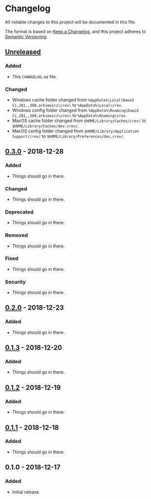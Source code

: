 # Changelog
All notable changes to this project will be documented in this file.

The format is based on [Keep a Changelog](https://keepachangelog.com/en/1.0.0/),
and this project adheres to [Semantic Versioning](https://semver.org/spec/v2.0.0.html).

## [Unreleased](https://github.com/dpc/crev/compare/cargo-crev-v0.3.0...HEAD)
### Added
- This `CHANGELOG.md` file.

### Changed
- Windows cache folder changed from `%AppData%\Local\Dawid Ci,281,,380,arkiewicz\crev\`
to `%AppData%\Local\crev`.
- Windows config folder changed from `%AppData%\Roaming\Dawid Ci,281,,380,arkiewicz\crev\`
to `%AppData%\Roaming\crev`.
- MacOS cache folder changed from `$HOME/Library/Caches/crev/`
to `$HOME/Library/Caches/dev.crev/`.
- MacOS config folder changed from `$HOME/Library/Application Support/crev/`
to `$HOME/Library/Preferences/dev.crev/`.

## [0.3.0](https://github.com/dpc/crev/compare/cargo-crev-v0.2.0...v0.3.0) - 2018-12-28
### Added
- Things should go in there.

### Changed
- Things should go in there.

### Deprecated
- Things should go in there.

### Removed
- Things should go in there.

### Fixed
- Things should go in there.

### Security
- Things should go in there.

## [0.2.0](https://github.com/dpc/crev/compare/cargo-crev-v0.1.3...v0.2.0) - 2018-12-23
### Added
- Things should go in there.

## [0.1.3](https://github.com/dpc/crev/compare/cargo-crev-v0.1.2...v0.1.3) - 2018-12-20
### Added
- Things should go in there.

## [0.1.2](https://github.com/dpc/crev/compare/cargo-crev-v0.1.1...v0.1.2) - 2018-12-19
### Added
- Things should go in there.

## [0.1.1](https://github.com/dpc/crev/compare/cargo-crev-v0.1.0...v0.1.1) - 2018-12-18
### Added
- Things should go in there.

## 0.1.0 - 2018-12-17
### Added
- Initial release.
